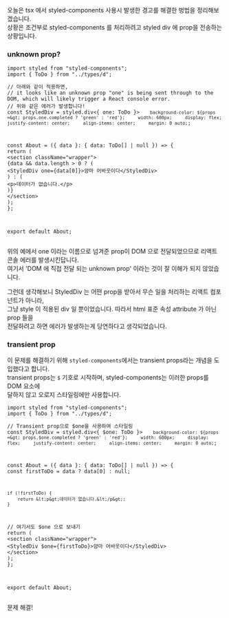 <p data-ke-size="size16">오늘은 tsx 에서 styled-components 사용시 발생한 경고를 해결한 벙법을 정리해보겠습니다.<br />상황은 조건부로 styled-components 를 처리하려고 styled div 에 prop을 전송하는 상황입니다.</p>
<h3 data-ke-size="size23">unknown prop?</h3>
<pre class="javascript"><code>import styled from "styled-components";
import { ToDo } from "../types/d";
<p>// 아래와 같이 적용하면,
// it looks like an unknown prop &quot;one&quot; is being sent through to the DOM, which will likely trigger a React console error.
// 위와 같은 에러가 발생합니다!
const StyledDiv = styled.div&lt;{ one: ToDo }&gt;<code>    background-color: ${props =&amp;gt; props.one.completed ? 'green' : 'red'};     width: 600px;     display: flex;     justify-content: center;     align-items: center;     margin: 0 auto;</code>;</p>
<p>const About = ({ data }: { data: ToDo[] | null }) =&gt; {
return (
&lt;section className=&quot;wrapper&quot;&gt;
{data &amp;&amp; data.length &gt; 0 ? (
&lt;StyledDiv one={data[0]}&gt;얌마 어바웃이다&lt;/StyledDiv&gt;
) : (
&lt;p&gt;데이터가 없습니다.&lt;/p&gt;
)}
&lt;/section&gt;
);
};</p>
<p>export default About;</code></pre></p>
<p data-ke-size="size16">위의 예에서 one 이라는 이름으로 넘겨준 prop이 DOM 으로 전달되었으므로 리액트 콘솔 에러를 발생시킨답니다.<br />여기서 'DOM 에 직접 전달 되는 unknown prop' 이라는 것이 잘 이해가 되지 않았습니다.</p>
<p data-ke-size="size16">그런데 생각해보니 StyledDiv 는 어떤 prop을 받아서 무슨 일을 처리하는 리액트 컴포넌트가 아니라,<br />그냥 style 이 적용된 div 일 뿐이었습니다. 따라서 html 표준 속성 attribute 가 아닌 prop 들을<br />전달하려고 하면 에러가 발생하는게 당연하다고 생각되었습니다.</p>
<h3 data-ke-size="size23">transient prop</h3>
<p data-ke-size="size16">이 문제를 해결하기 위해 <code>styled-components</code>에서는 transient props라는 개념을 도입했다고 합니다.<br />transient props는 <code>$</code> 기호로 시작하며, styled-components는 이러한 props를 DOM 요소에<br />달하지 않고 오로지 스타일링에만 사용합니다.</p>
<pre class="javascript"><code>import styled from "styled-components";
import { ToDo } from "../types/d";
<p>// Transient prop으로 $one을 사용하여 스타일링
const StyledDiv = styled.div&lt;{ $one: ToDo }&gt;<code>    background-color: ${props =&amp;gt; props.$one.completed ? 'green' : 'red'};     width: 600px;     display: flex;     justify-content: center;     align-items: center;     margin: 0 auto;</code>;</p>
<p>const About = ({ data }: { data: ToDo[] | null }) =&gt; {
const firstToDo = data ? data[0] : null;</p>
<pre><code>if (!firstToDo) {
    return &amp;lt;p&amp;gt;데이터가 없습니다.&amp;lt;/p&amp;gt;;
}
</code></pre>
<p>// 여기서도 $one 으로 보내기
return (
&lt;section className=&quot;wrapper&quot;&gt;
&lt;StyledDiv $one={firstToDo}&gt;얌마 어바웃이다&lt;/StyledDiv&gt;
&lt;/section&gt;
);
};</p>
<p>export default About;
</code></pre></p>
<p data-ke-size="size16">문제 해결!</p>